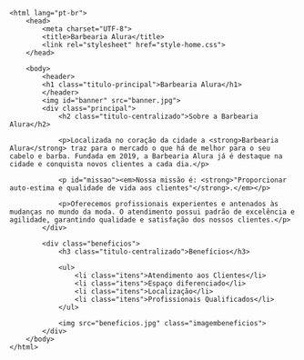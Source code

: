 <!DOCTYPE html>
    <html lang="pt-br">
        <head>
            <meta charset="UTF-8">
            <title>Barbearia Alura</title>
            <link rel="stylesheet" href="style-home.css">
        </head>

        <body>
            <header>
            <h1 class="titulo-principal">Barbearia Alura</h1>
            </header>
            <img id="banner" src="banner.jpg">
            <div class="principal">
                <h2 class="titulo-centralizado">Sobre a Barbearia Alura</h2>
        
                <p>Localizada no coração da cidade a <strong>Barbearia Alura</strong> traz para o mercado o que há de melhor para o seu cabelo e barba. Fundada em 2019, a Barbearia Alura já é destaque na cidade e conquista novos clientes a cada dia.</p>

                <p id="missao"><em>Nossa missão é: <strong>"Proporcionar auto-estima e qualidade de vida aos clientes"</strong>.</em></p>

                <p>Oferecemos profissionais experientes e antenados às mudanças no mundo da moda. O atendimento possui padrão de excelência e agilidade, garantindo qualidade e satisfação dos nossos clientes.</p>
            </div>

            <div class="beneficios">
                <h3 class="titulo-centralizado">Benefícios</h3>

                <ul>
                    <li class="itens">Atendimento aos Clientes</li>
                    <li class="itens">Espaço diferenciado</li>
                    <li class="itens">Localização</li>
                    <li class="itens">Profissionais Qualificados</li>
                </ul>

                <img src="beneficios.jpg" class="imagembeneficios">
            </div>
        </body>
    </html>
    
